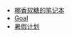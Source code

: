 
- [椰香软糖的笔记本](https://www.withoutfire.top/index.html)
- [Goal](./planandsummary/plan/梦想.html) 
- [暑假计划](./planandsummary/plan/大四前暑假计划.html)


